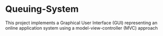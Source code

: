 # Queuing-System

This project implements a Graphical User Interface (GUI) representing an online application system using a model-view-controller (MVC) approach 


